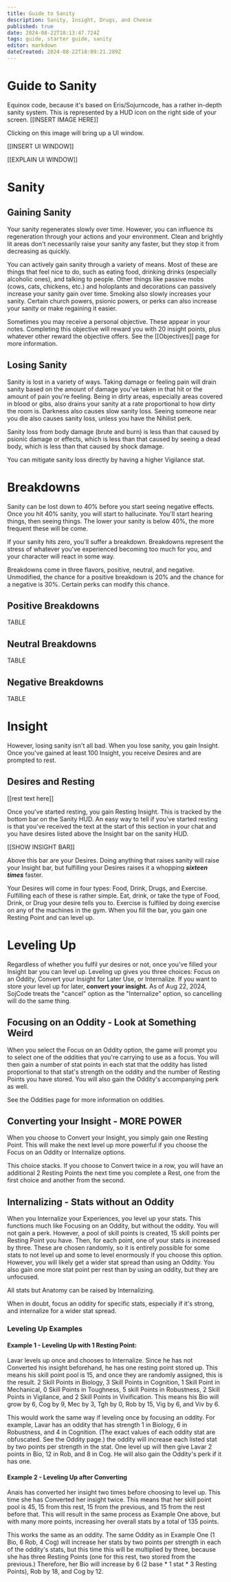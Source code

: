 ```yaml
---
title: Guide to Sanity
description: Sanity, Insight, Drugs, and Cheese
published: true
date: 2024-08-22T18:13:47.724Z
tags: guide, starter guide, sanity
editor: markdown
dateCreated: 2024-08-22T18:09:21.289Z
---
```


# Guide to Sanity
Equinox code, because it's based on Eris/Sojurncode, has a rather in-depth sanity system. This is represented by a HUD icon on the right side of your screen.
[[INSERT IMAGE HERE]]

Clicking on this image will bring up a UI window.

[[INSERT UI WINDOW]]

[[EXPLAIN UI WINDOW]]


# Sanity
## Gaining Sanity
Your sanity regenerates slowly over time. However, you can influence its regeneration through your actions and your environment. Clean and brightly lit areas don't necessarily raise your sanity any faster, but they stop it from decreasing as quickly. 

You can actively gain sanity through a variety of means. Most of these are things that feel nice to do, such as eating food, drinking drinks (especially alcoholic ones), and talking to people. Other things like passive mobs (cows, cats, chickens, etc.) and holoplants and decorations can passively increase your sanity gain over time. Smoking also slowly increases your sanity. Certain church powers, psionic powers, or perks can also increase your sanity or make regaining it easier.

Sometimes you may receive a personal objective. These appear in your notes. Completing this objective will reward you with 20 insight points, plus whatever other reward the objective offers. See the [[Objectives]] page for more information.

## Losing Sanity

Sanity is lost in a variety of ways. Taking damage or feeling pain will drain sanity based on the amount of damage you've taken in that hit or the amount of pain you're feeling. Being in dirty areas, especially areas covered in blood or gibs, also drains your sanity at a rate proportional to how dirty the room is. Darkness also causes slow sanity loss. Seeing someone near you die also causes sanity loss, unless you have the Nihilist perk. 

Sanity loss from body damage (brute and burn) is less than that caused by psionic damage or effects, which is less than that caused by seeing a dead body, which is less than that caused by shock damage. 

You can mitigate sanity loss directly by having a higher Vigilance stat.

# Breakdowns
Sanity can be lost down to 40% before you start seeing negative effects. Once you hit 40% sanity, you will start to hallucinate. You'll start hearing things, then seeing things. The lower your sanity is below 40%, the more frequent these will be come. 

If your sanity hits zero, you'll suffer a breakdown. Breakdowns represent the stress of whatever you've experienced becoming too much for you, and your character will react in some way.

Breakdowns come in three flavors, positive, neutral, and negative. Unmodified, the chance for a positive breakdown is 20% and the chance for a negative is 30%. Certain perks can modify this chance. 

## Positive Breakdowns

TABLE

## Neutral Breakdowns

TABLE

## Negative Breakdowns

TABLE



# Insight

However, losing sanity isn't all bad. When you lose sanity, you gain Insight. Once you've gained at least 100 Insight, you receive Desires and are prompted to rest.

## Desires and Resting

[[rest text here]]

Once you've started resting, you gain Resting Insight. This is tracked by the bottom bar on the Sanity HUD. An easy way to tell if you've started resting is that you've received the text at the start of this section in your chat and you have desires listed above the Insight bar on the sanity HUD. 

[[SHOW INSIGHT BAR]]

Above this bar are your Desires. Doing anything that raises sanity will raise your Insight bar, but fulfilling your Desires raises it a whopping ***sixteen times*** faster. 

Your Desires will come in four types: Food, Drink, Drugs, and Exercise. Fulfilling each of these is rather simple. Eat, drink, or take the type of Food, Drink, or Drug your desire tells you to. Exercise is fulfiled by doing exercise on any of the machines in the gym. When you fill the bar, you gain one Resting Point and can level up.

# Leveling Up

Regardless of whether you fulfil yur desires or not, once you've filled your Insight bar you can level up. Leveling up gives you three choices: Focus on an Oddity, Convert your Insight for Later Use, or Internalize. If you want to store your level up for later, **convert your insight.** As of Aug 22, 2024, SojCode treats the "cancel" option as the "Internalize" option, so cancelling will do the same thing. 

## Focusing on an Oddity - Look at Something Weird

When you select the Focus on an Oddity option, the game will prompt you to select one of the oddities that you're carrying to use as a focus. You will then gain a number of stat points in each stat that the oddity has listed proportional to that stat's strength on the oddity and the number of Resting Points you have stored. You will also gain the Oddity's accompanying perk as well. 

See the Oddities page for more information on oddities. 

## Converting your Insight - MORE POWER

When you choose to Convert your Insight, you simply gain one Resting Point. This will make the next level up more powerful if you choose the Focus on an Oddity or Internalize options.

This choice stacks. If you choose to Convert twice in a row, you will have an additional 2 Resting Points the next time you complete a Rest, one from the first choice and another from the second. 

## Internalizing - Stats without an Oddity

When you Internalize your Experiences, you level up your stats. This functions much like Focusing on an Oddity, but without the oddity. You will not gain a perk. However, a pool of skill points is created, 15 skill points per Resting Point you have. Then, for each point, one of your stats is increased by three. These are chosen randomly, so it is entirely possible for some stats to not level up and some to level enormously if you choose this option. However, you will likely get a wider stat spread than using an Oddity. You also gain one more stat point per rest than by using an oddity, but they are unfocused.

All stats but Anatomy can be raised by Internalizing.

When in doubt, focus an oddity for specific stats, especially if it's strong, and internalize for a wider stat spread. 

### Leveling Up Examples
#### Example 1 - Leveling Up with 1 Resting Point:
Lavar levels up once and chooses to Internalize. Since he has not Converted his insight beforehand, he has one resting point stored up. This means his skill point pool is 15, and once they are randomly assigned, this is the result. 2 Skill Points in Biology, 3 Skill Points in Cognition, 1 Skill Point in Mechanical, 0 Skill Points in Toughness, 5 skill Points in Robustness, 2 Skill Points in Vigilance, and 2 Skill Points in Vivification. This means his Bio will grow by 6, Cog by 9, Mec by 3, Tgh by 0, Rob by 15, Vig by 6, and Viv by 6.

This would work the same way if leveling once by focusing an oddity. For example, Lavar has an oddity that has strength 1 in Biology, 6 in Robustness, and 4 in Cognition. (The exact values of each oddity stat are obfuscated. See the Oddity page.) the oddity will increase each listed stat by two points per strength in the stat. One level up will then give Lavar 2 points in Bio, 12 in Rob, and 8 in Cog. He will also gain the Oddity's perk if it has one. 

#### Example 2 - Leveling Up after Converting
Anais has converted her insight two times before choosing to level up. This time she has Converted her insight twice. This means that her skill point pool is 45, 15 from this rest, 15 from the previous, and 15 from the rest before that. This will result in the same process as Example One above, but with many more points, increasing her overall stats by a total of 135 points. 

This works the same as an oddity. The same Oddity as in Example One (1 Bio, 6 Rob, 4 Cog) will increase her stats by two points per strength in each of the oddity's stats, but this time this will be multiplied by three, because she has three Resting Points (one for this rest, two stored from the previous.) Therefore, her Bio will increase by 6 (2 base * 1 stat * 3 Resting Points), Rob by 18, and Cog by 12.